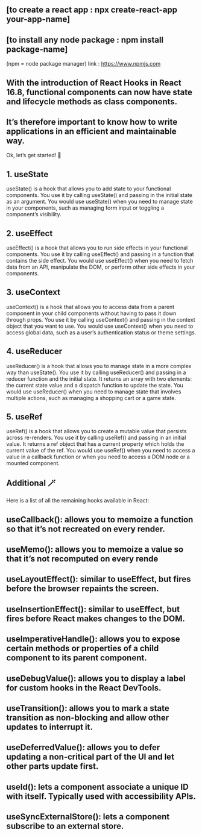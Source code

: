 
## [to create a react app : npx create-react-app your-app-name]
## [to install any node package : npm install package-name]
(npm = node package manager) link : https://www.npmjs.com


## With the introduction of React Hooks in React 16.8, functional components can now have state and lifecycle methods as class components.
## It’s therefore important to know how to write applications in an efficient and maintainable way.

Ok, let’s get started! 🎸

## 1. useState
useState() is a hook that allows you to add state to your functional components.
You use it by calling useState() and passing in the initial state as an argument. You would use useState() when you need to manage state in your components, such as managing form input or toggling a component’s visibility.
  
 ## 2. useEffect
useEffect() is a hook that allows you to run side effects in your functional components. You use it by calling useEffect() and passing in a function that contains the side effect. You would use useEffect() when you need to fetch data from an API, manipulate the DOM, or perform other side effects in your components.

## 3. useContext
useContext() is a hook that allows you to access data from a parent component in your child components without having to pass it down through props. You use it by calling useContext() and passing in the context object that you want to use. You would use useContext() when you need to access global data, such as a user’s authentication status or theme settings.

## 4. useReducer
useReducer() is a hook that allows you to manage state in a more complex way than useState(). You use it by calling useReducer() and passing in a reducer function and the initial state. It returns an array with two elements: the current state value and a dispatch function to update the state. You would use useReducer() when you need to manage state that involves multiple actions, such as managing a shopping cart or a game state.

## 5. useRef
useRef() is a hook that allows you to create a mutable value that persists across re-renders. You use it by calling useRef() and passing in an initial value. It returns a ref object that has a current property which holds the current value of the ref. You would use useRef() when you need to access a value in a callback function or when you need to access a DOM node or a mounted component.

## Additional 🪄
Here is a list of all the remaining hooks available in React:

## useCallback(): allows you to memoize a function so that it’s not recreated on every render.
## useMemo(): allows you to memoize a value so that it’s not recomputed on every rende
## useLayoutEffect(): similar to useEffect, but fires before the browser repaints the screen.
## useInsertionEffect(): similar to useEffect, but fires before React makes changes to the DOM.
## useImperativeHandle(): allows you to expose certain methods or properties of a child component to its parent component.
## useDebugValue(): allows you to display a label for custom hooks in the React DevTools.
## useTransition(): allows you to mark a state transition as non-blocking and allow other updates to interrupt it.
## useDeferredValue(): allows you to defer updating a non-critical part of the UI and let other parts update first.
## useId(): lets a component associate a unique ID with itself. Typically used with accessibility APIs.
## useSyncExternalStore(): lets a component subscribe to an external store.
